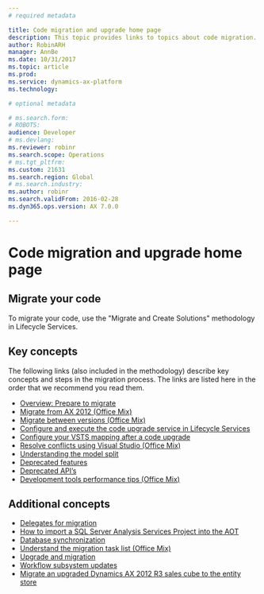 ```yaml
---
# required metadata

title: Code migration and upgrade home page
description: This topic provides links to topics about code migration.
author: RobinARH
manager: AnnBe
ms.date: 10/31/2017
ms.topic: article
ms.prod: 
ms.service: dynamics-ax-platform
ms.technology: 

# optional metadata

# ms.search.form: 
# ROBOTS: 
audience: Developer
# ms.devlang: 
ms.reviewer: robinr
ms.search.scope: Operations
# ms.tgt_pltfrm: 
ms.custom: 21631
ms.search.region: Global
# ms.search.industry: 
ms.author: robinr
ms.search.validFrom: 2016-02-28
ms.dyn365.ops.version: AX 7.0.0

---
```



# Code migration and upgrade home page

## Migrate your code

To migrate your code, use the "Migrate and Create Solutions" methodology in Lifecycle Services.

## Key concepts

The following links (also included in the methodology) describe key concepts and steps in the migration process. The links are listed here in the order that we recommend you read them.

- [Overview: Prepare to migrate](prepare-migration.md)
- [Migrate from AX 2012 (Office Mix)](https://mix.office.com/watch/4gsvk592c685)
- [Migrate between versions (Office Mix)](https://mix.office.com/watch/os2wff38zi6f)
- [Configure and execute the code upgrade service in Lifecycle Services](../lifecycle-services/configure-execute-code-upgrade.md)
- [Configure your VSTS mapping after a code upgrade](configure-vso-solution.md)
- [Resolve conflicts using Visual Studio (Office Mix)](https://mix.office.com/watch/1rl75ei2cs6d7)
- [Understanding the model split](../dev-tools/model-split.md)
- [Deprecated features](deprecated-features.md)
- [Deprecated API’s](deprecated-apis.md)
- [Development tools performance tips (Office Mix)](https://mix.office.com/watch/rnp6ng9wu8kx)

## Additional concepts

- [Delegates for migration](delegates-migration.md)
- [How to import a SQL Server Analysis Services Project into the AOT](https://technet.microsoft.com/en-us/library/dn754850.aspx)
- [Database synchronization](../dev-tools/database-synchronization.md)
- [Understand the migration task list (Office Mix)](https://mix.office.com/watch/kcek55rc5cau)
- [Upgrade and migration](upgrade-home-page.md)
- [Workflow subsystem updates](workflow-subsystem.md)
- [Migrate an upgraded Dynamics AX 2012 R3 sales cube to the entity store](migrate-upgraded-cube-entity-store.md)

